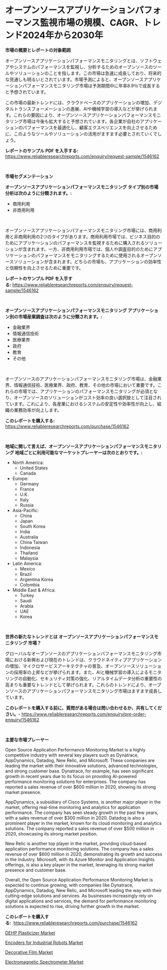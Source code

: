 <p><h1>オープンソースアプリケーションパフォーマンス監視市場の規模、CAGR、トレンド2024年から2030年</h1></p><p><strong>市場の概要とレポートの対象範囲</strong></p>
<p><p>オープンソースアプリケーションパフォーマンスモニタリングとは、ソフトウェアやシステムのパフォーマンスを監視し、分析するためのオープンソースのツールやソリューションのことを指します。この市場は急速に成長しており、将来的な見通しも明るいとされています。市場予測によると、オープンソースアプリケーションパフォーマンスモニタリング市場は予測期間中に年率8.9％で成長すると予想されています。</p><p>この市場の最新トレンドには、クラウドベースのアプリケーションの増加、デジタルトランスフォーメーションの進展、AIや機械学習の導入などが挙げられます。これらの要因により、オープンソースアプリケーションパフォーマンスモニタリング市場は今後も拡大すると予想されています。各企業が自社のアプリケーションのパフォーマンスを最適化し、顧客エクスペリエンスを向上させるために、このようなツールやソリューションの活用がますます必要とされていくでしょう。</p></p>
<p><strong>レポートのサンプル PDF を入手する:</strong> <a href="https://www.reliableresearchreports.com/enquiry/request-sample/1546162">https://www.reliableresearchreports.com/enquiry/request-sample/1546162</a></p>
<p>&nbsp;</p>
<p><strong>市場セグメンテーション</strong></p>
<p><strong>オープンソースアプリケーションパフォーマンスモニタリング タイプ別の市場分析は次のように分類されます。:</strong></p>
<p><ul><li>商用利用</li><li>非商用利用</li></ul></p>
<p>&nbsp;</p>
<p><p>オープンソースアプリケーションパフォーマンスモニタリング市場には、商用利用と非商用利用の2つのタイプがあります。商用利用市場では、ビジネス目的のためにアプリケーションのパフォーマンスを監視するために購入されるソリューションが含まれます。一方、非商用利用市場では、個人や調査目的のためにアプリケーションのパフォーマンスをモニタリングするために使用されるオープンソースソリューションが含まれます。どちらの市場も、アプリケーションの効率性と信頼性を向上させるために重要です。</p></p>
<p><strong>レポートのサンプル PDF を入手する:</strong>&nbsp;<a href="https://www.reliableresearchreports.com/enquiry/request-sample/1546162">https://www.reliableresearchreports.com/enquiry/request-sample/1546162</a></p>
<p>&nbsp;</p>
<p><strong> オープンソースアプリケーションパフォーマンスモニタリング アプリケーション別の市場産業調査は次のように分類されます。:</strong></p>
<p><ul><li>金融業界</li><li>情報通信技術</li><li>医療業界</li><li>政府</li><li>教育</li><li>その他</li></ul></p>
<p>&nbsp;</p>
<p><p>オープンソースのアプリケーションパフォーマンスモニタリング市場は、金融業界、情報通信技術、医療業界、政府、教育、その他の市場において重要です。これらの市場では、アプリケーションのパフォーマンスモニタリングが必須となり、オープンソースのソリューションがコスト効率の良い選択肢として注目されています。これにより、各産業におけるシステムの安定性や効率性が向上し、組織の業務効率が向上します。</p></p>
<p><strong>このレポートを購入する:</strong>&nbsp; <a href="https://www.reliableresearchreports.com/purchase/1546162">https://www.reliableresearchreports.com/purchase/1546162</a></p>
<p>&nbsp;</p>
<p><strong>地域に関して言えば、オープンソースアプリケーションパフォーマンスモニタリング 地域ごとに利用可能なマーケットプレーヤーは次のとおりです。:</strong></p>
<p><ul>
    <li>
        North America:
        <ul>
            <li>United States</li>
            <li>Canada</li>
        </ul>
    </li>
    <li>
        Europe:
        <ul>
            <li>Germany</li>
            <li>France</li>
            <li>U.K.</li>
            <li>Italy</li>
            <li>Russia</li>
        </ul>
    </li>
    <li>
        Asia-Pacific:
        <ul>
            <li>China</li>
            <li>Japan</li>
            <li>South Korea</li>
            <li>India</li>
            <li>Australia</li>
            <li>China Taiwan</li>
            <li>Indonesia</li>
            <li>Thailand</li>
            <li>Malaysia</li>
        </ul>
    </li>
    <li>
        Latin America:
        <ul>
            <li>Mexico</li>
            <li>Brazil</li>
            <li>Argentina Korea</li>
            <li>Colombia</li>
        </ul>
    </li>
    <li>
        Middle East & Africa:
        <ul>
            <li>Turkey</li>
            <li>Saudi</li>
            <li>Arabia</li>
            <li>UAE</li>
            <li>Korea</li>
        </ul>
    </li>
    </ul></p>
<p>&nbsp;</p>
<p><strong>世界の新たなトレンドとは オープンソースアプリケーションパフォーマンスモニタリング 市場？</strong></p>
<p><p>グローバルなオープンソースのアプリケーションパフォーマンスモニタリング市場における新興および現在のトレンドは、クラウドネイティブアプリケーションの増加、マイクロサービスアーキテクチャの普及、オープンソースソリューションの採用率の上昇などが挙げられます。また、AIと機械学習の導入によるモニタリングの自動化、セキュリティ対策の強化、リアルタイムデータ分析の重要性の高まりも重要なトレンドとして挙げられます。これらのトレンドにより、オープンソースのアプリケーションパフォーマンスモニタリング市場はますます成長しています。</p></p>
<p><strong>このレポートを購入する前に、質問がある場合は問い合わせるか、共有してください。</strong>- <a href="https://www.reliableresearchreports.com/enquiry/pre-order-enquiry/1546162">https://www.reliableresearchreports.com/enquiry/pre-order-enquiry/1546162</a></p>
<p>&nbsp;</p>
<p><strong>主要な市場プレーヤー</strong></p>
<p><p>Open Source Application Performance Monitoring Market is a highly competitive industry with several key players such as Dynatrace, AppDynamics, Datadog, New Relic, and Microsoft. These companies are leading the market with their innovative solutions, advanced technologies, and strong customer base. Dynatrace, for example, has seen significant growth in recent years due to its focus on providing AI-powered performance monitoring solutions for enterprises. The company has reported a sales revenue of over $600 million in 2020, showing its strong market presence.</p><p>AppDynamics, a subsidiary of Cisco Systems, is another major player in the market, offering real-time monitoring and analytics for application performance. The company has seen steady growth in the past few years, with a sales revenue of over $300 million in 2020. Datadog is also a prominent player in the market, known for its cloud monitoring and analytics solutions. The company reported a sales revenue of over $500 million in 2020, showcasing its strong market position.</p><p>New Relic is another top player in the market, providing cloud-based application performance monitoring solutions. The company has a sales revenue of over $600 million in 2020, demonstrating its growth and success in the industry. Microsoft, with its Azure Monitor and Application Insights offerings, is also a key player in the market, leveraging its strong market presence and customer base.</p><p>Overall, the Open Source Application Performance Monitoring Market is expected to continue growing, with companies like Dynatrace, AppDynamics, Datadog, New Relic, and Microsoft leading the way with their cutting-edge solutions and services. As businesses increasingly rely on digital applications and services, the demand for performance monitoring solutions is expected to rise, driving further growth in the market.</p></p>
<p><strong>このレポートを購入する:</strong>&nbsp;&nbsp;<a href="https://www.reliableresearchreports.com/purchase/1546162">https://www.reliableresearchreports.com/purchase/1546162</a></p>
<p><p><a href="https://cat-emmental-94b.notion.site/DEHP-Plasticizer-Market-Centers-on-Aspects-such-as-Market-Growth-Market-Share-Market-Opportunity--c295f68dec8e423ea4b8c8ccde2e7684">DEHP Plasticizer Market</a></p><p><a href="https://github.com/nicholepatriciadoylenwnrjr0/Market-Research-Report-List-1/blob/main/encoders-for-industrial-robots-market.md">Encoders for Industrial Robots Market</a></p><p><a href="https://silk-columnist-571.notion.site/Decorative-Film-Market-Centers-on-Aspects-such-as-Market-Growth-Market-Share-Market-Opportunity-a-5e58c94c921f4dbf99a6609afa8da6d0">Decorative Film Market</a></p><p><a href="https://view.publitas.com/reportprime-1/electromagnetic-spectrometer-market-challenges-opportunities-and-growth-drivers-and-major-market-players-forecasted-for-period-from-2024-2031/">Electromagnetic Spectrometer Market</a></p></p>